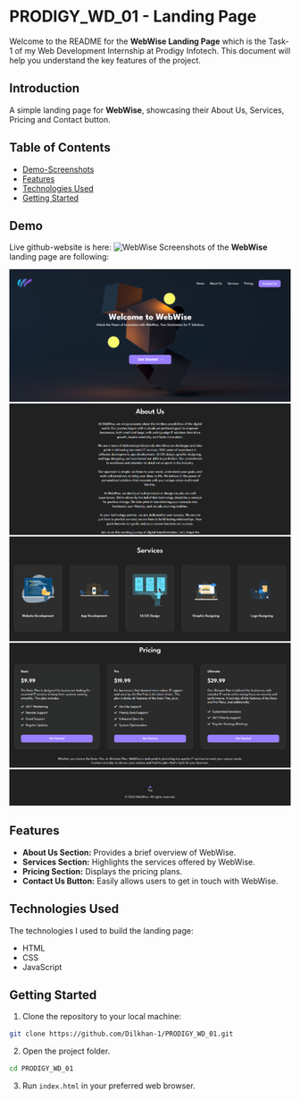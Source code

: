 # PRODIGY_WD_01 - Landing Page

Welcome to the README for the **WebWise Landing Page** which is the Task-1 of my Web Development Internship at Prodigy Infotech. This document will help you understand the key features of the project.

## Introduction

A simple landing page for **WebWise**, showcasing their About Us, Services, Pricing and Contact button.

## Table of Contents

- [Demo-Screenshots](#demo)
- [Features](#features)
- [Technologies Used](#technologies-used)
- [Getting Started](#getting-started)

## Demo

Live github-website is here: ![WebWise]([https://www.webwisecompany.com](https://dilkhan-1.github.io/PRODIGY_WD_01/))
Screenshots of the **WebWise** landing page are following: 

![WebWise Landing Page](./assets/ss.png)
![WebWise About Us](./assets/about.png)
![WebWise Service](./assets/services.png)
![WebWise Pricing](./assets/pricing.png)
![WebWise Footer](./assets/footer.png)

## Features

- **About Us Section:** Provides a brief overview of WebWise.
- **Services Section:** Highlights the services offered by WebWise.
- **Pricing Section:** Displays the pricing plans.
- **Contact Us Button:** Easily allows users to get in touch with WebWise.

## Technologies Used

The technologies I used to build the landing page:

- HTML
- CSS
- JavaScript

## Getting Started

1. Clone the repository to your local machine:
```bash
git clone https://github.com/Dilkhan-1/PRODIGY_WD_01.git
```

2. Open the project folder.
```bash
cd PRODIGY_WD_01
```

3. Run `index.html` in your preferred web browser.
